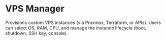 # VPS Manager

Provisions custom VPS instances (via Proxmox, Terraform, or APIs). Users can select OS, RAM, CPU, and manage the instance lifecycle (boot, shutdown, SSH key, console).
